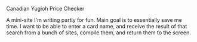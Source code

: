 Canadian Yugioh Price Checker

A mini-site I'm writing partly for fun.  Main goal is to essentially save me time.
I want to be able to enter a card name, and receive the result of that search from a bunch of sites,
compile them, and return them to the screen.